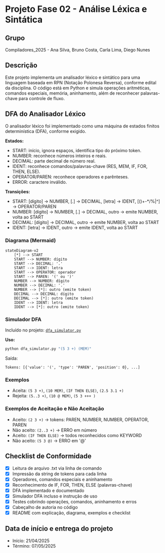 # Projeto Fase 02 - Análise Léxica e Sintática

## Grupo
Compiladores_2025 - Ana Silva, Bruno Costa, Carla Lima, Diego Nunes

## Descrição
Este projeto implementa um analisador léxico e sintático para uma linguagem baseada em RPN (Notação Polonesa Reversa), conforme edital da disciplina. O código está em Python e simula operações aritméticas, comandos especiais, memória, aninhamento, além de reconhecer palavras-chave para controle de fluxo.

## DFA do Analisador Léxico
O analisador léxico foi implementado como uma máquina de estados finitos determinística (DFA), conforme exigido.

**Estados:**
- START: início, ignora espaços, identifica tipo do próximo token.
- NUMBER: reconhece números inteiros e reais.
- DECIMAL: parte decimal de número real.
- IDENT: reconhece comandos/palavras-chave (RES, MEM, IF, FOR, THEN, ELSE).
- OPERATOR/PAREN: reconhece operadores e parênteses.
- ERROR: caractere inválido.

**Transições:**
- START: [dígito] → NUMBER, [.] → DECIMAL, [letra] → IDENT, [()+-*/%|^] → OPERATOR/PAREN
- NUMBER: [dígito] → NUMBER, [.] → DECIMAL, outro → emite NUMBER, volta ao START
- DECIMAL: [dígito] → DECIMAL, outro → emite NUMBER, volta ao START
- IDENT: [letra] → IDENT, outro → emite IDENT, volta ao START

### Diagrama (Mermaid)
```mermaid
stateDiagram-v2
    [*] --> START
    START --> NUMBER: dígito
    START --> DECIMAL: '.'
    START --> IDENT: letra
    START --> OPERATOR: operador
    START --> PAREN: '(' ou ')'
    NUMBER --> NUMBER: dígito
    NUMBER --> DECIMAL: '.'
    NUMBER --> [*]: outro (emite token)
    DECIMAL --> DECIMAL: dígito
    DECIMAL --> [*]: outro (emite token)
    IDENT --> IDENT: letra
    IDENT --> [*]: outro (emite token)
```

### Simulador DFA
Incluído no projeto: [`dfa_simulator.py`](dfa_simulator.py)

**Uso:**
```bash
python dfa_simulator.py "(5 3 +) (MEM)"
```
Saída:
```
Tokens: [{'value': '(', 'type': 'PAREN', 'position': 0}, ...]
```

### Exemplos
- Aceita: `(5 3 +)`, `(10 MEM)`, `(IF THEN ELSE)`, `(2.5 3.1 +)`
- Rejeita: `(5..3 +)`, `(10 @ MEM)`, `(5 3 +++ )`

### Exemplos de Aceitação e Não Aceitação
- Aceito: `(2 3 +)` → tokens: PAREN, NUMBER, NUMBER, OPERATOR, PAREN
- Não aceito: `(2..3 +)` → ERRO em número
- Aceito: `(IF THEN ELSE)` → todos reconhecidos como KEYWORD
- Não aceito: `(5 3 @)` → ERRO em '@'

## Checklist de Conformidade
- [x] Leitura de arquivo .txt via linha de comando
- [x] Impressão da string de tokens para cada linha
- [x] Operadores, comandos especiais e aninhamento
- [x] Reconhecimento de IF, FOR, THEN, ELSE (palavras-chave)
- [x] DFA implementado e documentado
- [x] Simulador DFA incluso e instrução de uso
- [x] Testes cobrindo operações, comandos, aninhamento e erros
- [x] Cabeçalho de autoria no código
- [x] README com explicação, diagrama, exemplos e checklist

## Data de início e entrega do projeto
- Início: 21/04/2025
- Término: 07/05/2025
